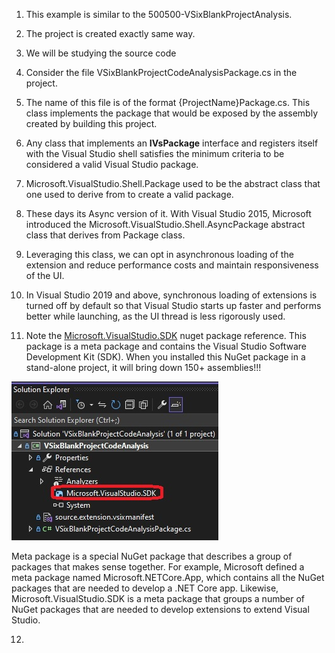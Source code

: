 

1. This example is similar to the 500500-VSixBlankProjectAnalysis. 

2. The project is created exactly same way.

3. We will be studying the source code

4. Consider the file VSixBlankProjectCodeAnalysisPackage.cs in the project. 

5. The name of this file is of the format {ProjectName}Package.cs. This class implements
the package that would be exposed by the assembly created by building this project.

6. Any class that implements an **IVsPackage** interface and registers itself with the Visual Studio shell satisfies the minimum criteria to be considered a valid Visual Studio package.

7. Microsoft.VisualStudio.Shell.Package used to be the abstract class that one used to derive from to create a valid package. 

8. These days its Async version of it. With Visual Studio 2015, Microsoft introduced the Microsoft.VisualStudio.Shell.AsyncPackage abstract class that derives from Package class.

9. Leveraging this class, we can opt in asynchronous loading of the extension and reduce performance costs and maintain responsiveness of the UI. 

10. In Visual Studio 2019 and above, synchronous loading of extensions is turned off by default so that Visual Studio starts up faster and performs better while launching, as the UI thread is less rigorously used.

11. Note the [Microsoft.VisualStudio.SDK](https://www.nuget.org/packages/microsoft.visualstudio.sdk) nuget package reference. This package is a meta package and contains the Visual Studio Software Development Kit (SDK). When you installed this NuGet package in a stand-alone project, it will bring down 150+ assemblies!!!

![Solution Explorer](./images/50SolutionExplorer50.jpg)

Meta package is a special NuGet package that describes a group of packages that makes sense together. For example, Microsoft defined a meta package named Microsoft.NETCore.App, which contains all the NuGet packages that are needed to develop a .NET Core app. Likewise, Microsoft.VisualStudio.SDK is a meta package that groups a number of NuGet packages that are needed to develop extensions to extend Visual Studio.

12. 